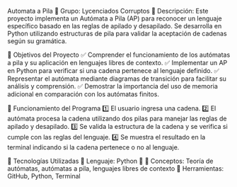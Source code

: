Automata a Pila 🚀
Grupo: Lycenciados Corruptos
📌 Descripción:
Este proyecto implementa un Autómata a Pila (AP) para reconocer un lenguaje específico basado en las reglas de apilado y desapilado. Se desarrolla en Python utilizando estructuras de pila para validar la aceptación de cadenas según su gramática.

📌 Objetivos del Proyecto
✅ Comprender el funcionamiento de los autómatas a pila y su aplicación en lenguajes libres de contexto.
✅ Implementar un AP en Python para verificar si una cadena pertenece al lenguaje definido.
✅ Representar el autómata mediante diagramas de transición para facilitar su análisis y comprensión.
✅ Demostrar la importancia del uso de memoria adicional en comparación con los autómatas finitos.

📌 Funcionamiento del Programa
1️⃣ El usuario ingresa una cadena.
2️⃣ El autómata procesa la cadena utilizando dos pilas para manejar las reglas de apilado y desapilado.
3️⃣ Se valida la estructura de la cadena y se verifica si cumple con las reglas del lenguaje.
4️⃣ Se muestra el resultado en la terminal indicando si la cadena pertenece o no al lenguaje.

📌 Tecnologías Utilizadas
🔹 Lenguaje: Python 🐍
🔹 Conceptos: Teoría de autómatas, autómatas a pila, lenguajes libres de contexto
🔹 Herramientas: GitHub, Python, Terminal
